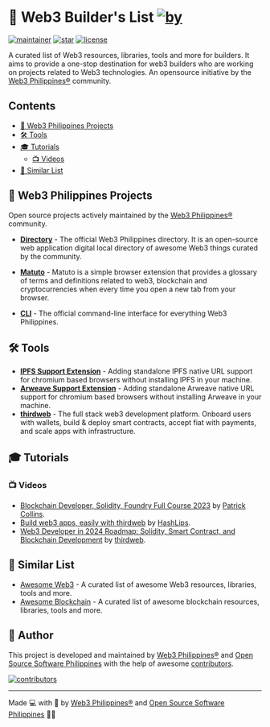 # 📃 Web3 Builder's List [![by](https://img.shields.io/badge/by-Web3%20Philippines-7b3fe4.svg?longCache=true&labelColor=181717&style=flat-square)](https://web3philippines.org) <!-- omit from toc -->

[![maintainer](https://img.shields.io/badge/maintainer-OSS%20Philippines-blue.svg?logo=github&labelColor=181717&longCache=true&style=flat-square)](https://ossph.org) [![star](https://img.shields.io/github/stars/web3philippines/web3-builders-list.svg?&logo=github&labelColor=181717&color=yellow&style=flat-square)](https://github.com/web3philippines/web3-builders-list/stargazers) [![license](https://img.shields.io/github/license/web3philippines/web3-builders-list.svg?&logo=github&labelColor=181717&style=flat-square)](https://github.com/web3philippines/web3-builders-list/blob/main/license)

 A curated list of Web3 resources, libraries, tools and more for builders. It aims to provide a one-stop destination for web3 builders who are working on projects related to Web3 technologies. An opensource initiative by the [Web3 Philippines®](https://web3philippines.org) community.

## Contents <!-- omit from toc -->

- [💜 Web3 Philippines Projects](#-web3-philippines-projects)
- [🛠️ Tools](#️-tools)
- [🎓 Tutorials](#-tutorials)
  - [📺 Videos](#-videos)
- [📃 Similar List](#-similar-list)

## 💜 Web3 Philippines Projects

Open source projects actively maintained by the [Web3 Philippines®](https://web3philippines.org) community.

- **[Directory](https://github.com/web3philippines/directory)** - The official Web3 Philippines directory. It is an open-source web application digital local directory of awesome Web3 things curated by the community.

- **[Matuto](https://github.com/web3philippinesbuilders-list)** - Matuto is a simple browser extension that provides a glossary of terms and definitions related to web3, blockchain and cryptocurrencies when every time you open a new tab from your browser.

- **[CLI](https://github.com/Web3Philippines/cli)** - The official command-line interface for everything Web3 Philippines.

## 🛠️ Tools

- **[IPFS Support Extension](https://github.com/warengonzaga/ipfs-support-extension)** - Adding standalone IPFS native URL support for chromium based browsers without installing IPFS in your machine.
- **[Arweave Support Extension](https://github.com/warengonzaga/arweave-support-extension)** - Adding standalone Arweave native URL support for chromium based browsers without installing Arweave in your machine.
- **[thirdweb](https://thirdweb.com)** - The full stack web3 development platform. Onboard users with wallets, build & deploy smart contracts, accept fiat with payments, and scale apps with infrastructure.

## 🎓 Tutorials

### 📺 Videos

- [Blockchain Developer, Solidity, Foundry Full Course 2023](https://www.youtube.com/playlist?list=PL4Rj_WH6yLgWe7TxankiqkrkVKXIwOP42) by [Patrick Collins](https://twitter.com/PatrickAlphaC).
- [Build web3 apps, easily with thirdweb](https://www.youtube.com/playlist?list=PLvfQp12V0hS3tHI5-4olIYqH6LM8YWL63) by [HashLips](https://twitter.com/hashlipsnft).
- [Web3 Developer in 2024 Roadmap: Solidity, Smart Contract, and Blockchain Development](https://www.youtube.com/watch?v=jYEqoIeAoBg) by [thirdweb](https://twitter.com/thirdweb).

## 📃 Similar List

- [Awesome Web3](https://github.com/ahmet/awesome-web3) - A curated list of awesome Web3 resources, libraries, tools and more.
- [Awesome Blockchain](https://github.com/yjjnls/awesome-blockchain) - A curated list of awesome blockchain resources, libraries, tools and more.

## 📝 Author <!-- omit from toc -->

This project is developed and maintained by [Web3 Philippines®](https://web3philippines.org) and [Open Source Software Philippines](https://ossph.org) with the help of awesome [contributors](https://github.com/web3philippines/web3-builders-list/graphs/contributors).

[![contributors](https://contrib.rocks/image?repo=web3philippines/web3-builders-list)](https://github.com/web3philippines/web3-builders-list/graphs/contributors)

---

Made 💻 with 💖 by [Web3 Philippines®](https://web3philippines.org) and [Open Source Software Philippines](https://ossph.org) 💜💙

<!--
Hashtags:
#web3philippines #web3ph #web3inph #web3inphilippines #web3 #blockchain #cryptocurrency #decentralized #opensource #ossph #builders #list #awesomelist #awesome #awesomeopensource #awesomeprojects #awesomepeople #awesomecommunity #awesomecontributors #awesomecontributors #contributors #contributions #contributionswelcome #contributionsarewelcome
->
